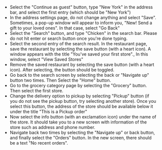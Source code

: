 - Select the "Continue as guest" button, type "New York" in the address bar, and select the first entry (which should be "New York")
- In the address settings page, do not change anything and select "Save". Sometimes, a pop-up window will appear to inform you, "New! Send a gift to your loved ones". In that case, select "Go Back"
- Select the "Search" button, and type "Chicken" in the search bar. Please do not hit enter or search button once you're done typing.
- Select the second entry of the search result. In the restaurant page, save the restaurant by selecting the save button (with a heart icon). A window appears with the title "You've saved your first store"., In this window, select "View Saved Stores"
- Remove the saved restaurant by selecting the save button (with a heart icon). After selecting, the button should be toggled.
- Go back to the search screen by selecting the back or "Navigate up" button two times. Then Select the "Home" button.
- Go to the grocery category page by selecting the "Grocery" button. Then select the first store.
- Change the delivery option to pickup by selecting "Pickup" button (if you do not see the pickup button, try selecting another store). Once you select this button, the address of the store should be available below it under the title "This is a Pickup order"
- Now select the info button (with an exclamation icon) under the name of the store. It should take you to a new screen with information of the store such as address and phone number.
- Navigate back two times by selecting the "Navigate up" or back button, and finally select the "Orders" button. In the new screen, there should be a text "No recent orders".
